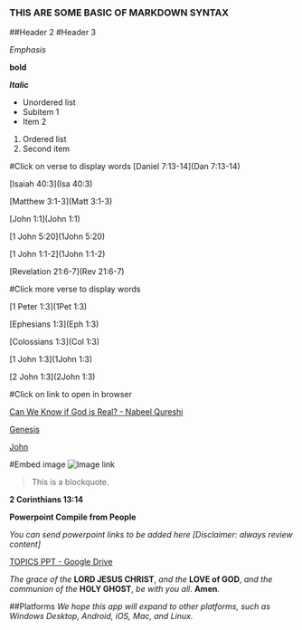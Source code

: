 ### THIS ARE SOME BASIC OF MARKDOWN SYNTAX
##Header 2
#Header 3

*Emphasis* 

**bold**

***Italic***

- Unordered list
- Subitem 1
- Item 2

1. Ordered list
2. Second item

#Click on verse to display words
[Daniel 7:13-14](Dan 7:13-14)

[Isaiah 40:3](Isa 40:3)

[Matthew 3:1-3](Matt 3:1-3)

[John 1:1](John 1:1)

[1 John 5:20](1John 5:20)

[1 John 1:1-2](1John 1:1-2)

[Revelation 21:6-7](Rev 21:6-7)

#Click more verse to display words

[1 Peter 1:3](1Pet 1:3)

[Ephesians 1:3](Eph 1:3)

[Colossians 1:3](Col 1:3)

[1 John 1:3](1John 1:3)

[2 John 1:3](2John 1:3)

#Click on link to open in browser

[Can We Know if God is Real? - Nabeel Qureshi](https://www.youtube.com/live/qq_I8ZcUgio?si=7iIhU10haKrwbTui)

[Genesis](https://en.wikipedia.org/wiki/Genesis_1:1)

[John](https://en.wikipedia.org/wiki/John_1:1)

#Embed image
![Image link](https://upload.wikimedia.org/wikipedia/commons/b/b3/Genesis_on_egg_cropped.jpg)

> This is a blockquote.

**2 Corinthians 13:14**

**Powerpoint Compile from People**

*You can send powerpoint links to be added here [Disclaimer: always review content]*

[TOPICS PPT - Google Drive](https://drive.google.com/drive/folders/1Yop0Nvk2l8Uhq-678SCI4lRi-NO7MAz6?fbclid=IwAR04OCbe41ROGKwAyGEJ0fAKheTr-QA1XymOAL_DoWA_YqRPtKeDlGh1Pyc)


*The grace of the* **LORD JESUS CHRIST**, *and the* **LOVE of GOD**, *and the communion of the* **HOLY GHOST**, *be with you all*. **Amen**.

##Platforms
*We hope this app will expand to other platforms, such as Windows Desktop, Android, iOS, Mac, and Linux.*

